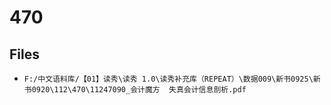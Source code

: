 # 470

## Files

- `F:/中文语料库/【01】读秀\读秀 1.0\读秀补充库（REPEAT）\数据009\新书0925\新书0920\112\470\11247090_会计魔方  失真会计信息剖析.pdf`
